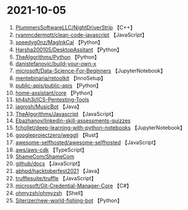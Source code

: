 # 2021-10-05

1. [PlummersSoftwareLLC/NightDriverStrip](https://github.com/PlummersSoftwareLLC/NightDriverStrip) 【C++】
2. [ryanmcdermott/clean-code-javascript](https://github.com/ryanmcdermott/clean-code-javascript) 【JavaScript】
3. [speedyg0nz/MagInkCal](https://github.com/speedyg0nz/MagInkCal) 【Python】
4. [Harsha200105/DesktopAssitant](https://github.com/Harsha200105/DesktopAssitant) 【Python】
5. [TheAlgorithms/Python](https://github.com/TheAlgorithms/Python) 【Python】
6. [danistefanovic/build-your-own-x](https://github.com/danistefanovic/build-your-own-x) 
7. [microsoft/Data-Science-For-Beginners](https://github.com/microsoft/Data-Science-For-Beginners) 【JupyterNotebook】
8. [mentebinaria/retoolkit](https://github.com/mentebinaria/retoolkit) 【InnoSetup】
9. [public-apis/public-apis](https://github.com/public-apis/public-apis) 【Python】
10. [home-assistant/core](https://github.com/home-assistant/core) 【Python】
11. [kh4sh3i/ICS-Pentesting-Tools](https://github.com/kh4sh3i/ICS-Pentesting-Tools) 
12. [jagrosh/MusicBot](https://github.com/jagrosh/MusicBot) 【Java】
13. [TheAlgorithms/Javascript](https://github.com/TheAlgorithms/Javascript) 【JavaScript】
14. [Ebazhanov/linkedin-skill-assessments-quizzes](https://github.com/Ebazhanov/linkedin-skill-assessments-quizzes) 
15. [fchollet/deep-learning-with-python-notebooks](https://github.com/fchollet/deep-learning-with-python-notebooks) 【JupyterNotebook】
16. [googleprojectzero/weggli](https://github.com/googleprojectzero/weggli) 【Rust】
17. [awesome-selfhosted/awesome-selfhosted](https://github.com/awesome-selfhosted/awesome-selfhosted) 【JavaScript】
18. [aws/aws-cdk](https://github.com/aws/aws-cdk) 【TypeScript】
19. [ShameCom/ShameCom](https://github.com/ShameCom/ShameCom) 
20. [github/docs](https://github.com/github/docs) 【JavaScript】
21. [abhpd/hacktoberfest2021](https://github.com/abhpd/hacktoberfest2021) 【Java】
22. [trufflesuite/truffle](https://github.com/trufflesuite/truffle) 【JavaScript】
23. [microsoft/Git-Credential-Manager-Core](https://github.com/microsoft/Git-Credential-Manager-Core) 【C#】
24. [ohmyzsh/ohmyzsh](https://github.com/ohmyzsh/ohmyzsh) 【Shell】
25. [Siterizer/new-world-fishing-bot](https://github.com/Siterizer/new-world-fishing-bot) 【Python】

